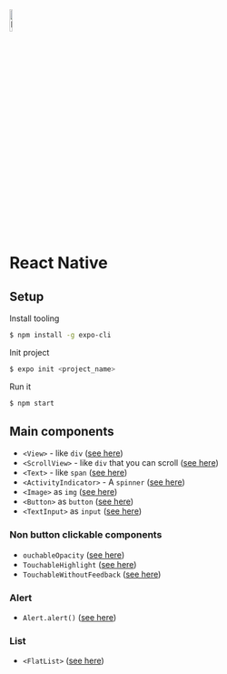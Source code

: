<img src="https://user-images.githubusercontent.com/31222514/149813755-3f74a208-1e4c-4d81-b848-1d4f1a18b969.png" width="10%" alt="React logo">

# React Native

## Setup

Install tooling
```bash
$ npm install -g expo-cli
```
Init project
```bash
$ expo init <project_name>
```
Run it
```bash
$ npm start
```

## Main components

- `<View>` - like `div` ([see here](https://reactnative.dev/docs/view))
- `<ScrollView>` - like `div` that you can scroll ([see here](https://reactnative.dev/docs/scrollview))
- `<Text>` - like `span` ([see here](https://reactnative.dev/docs/text))
- `<ActivityIndicator>` - A `spinner` ([see here](https://reactnative.dev/docs/activityindicator))
- `<Image>` as `img` ([see here](https://reactnative.dev/docs/image))
- `<Button>` as `button` ([see here](https://reactnative.dev/docs/button))
- `<TextInput>` as `input` ([see here](https://reactnative.dev/docs/textinput))

### Non button clickable components
- `ouchableOpacity` ([see here](https://reactnative.dev/docs/touchableopacity))
- `TouchableHighlight` ([see here](https://reactnative.dev/docs/touchablehighlight))
- `TouchableWithoutFeedback` ([see here](https://reactnative.dev/docs/touchablewithoutfeedback))

### Alert
- `Alert.alert()` ([see here](https://reactnative.dev/docs/alert))

### List
- `<FlatList>` ([see here](https://reactnative.dev/docs/flatlist))
